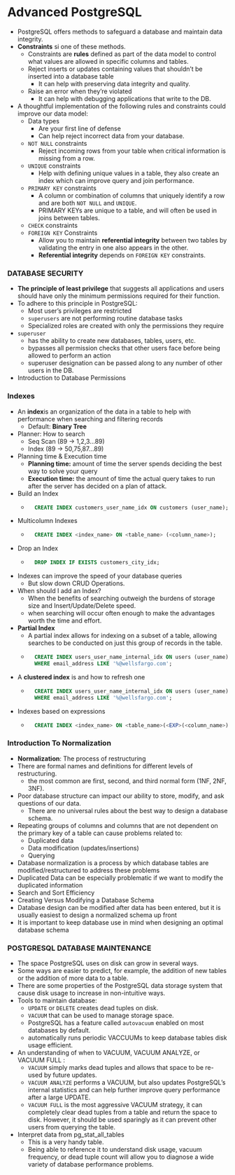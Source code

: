 # Advanced PostgreSQL
 * PostgreSQL offers methods to safeguard a database and maintain data integrity.
 * **Constraints** si one of these methods. 
    * Constraints are **rules** defined as part of the data model to control what values are allowed in specific columns and tables.
    * Reject inserts or updates containing values that shouldn’t be inserted into a database table
        * It can help with preserving data integrity and quality.
    * Raise an error when they’re violated
        * It can help with debugging applications that write to the DB.
* A thoughtful implementation of the following rules and constraints could improve our data model:
    * Data types
        * Are your first line of defense
        * Can help reject incorrect data from your database.
    * `NOT NULL` constraints
        * Reject incoming rows from your table when critical information is missing from a row.
    * `UNIQUE` constraints
        * Help with defining unique values in a table, they also create an index which can improve query and join performance.
    * `PRIMARY KEY` constraints
        * A column or combination of columns that uniquely identify a row and are both `NOT NULL` and `UNIQUE`. 
        * PRIMARY KEYs are unique to a table, and will often be used in joins between tables.
    * `CHECK` constraints
    * `FOREIGN KEY` Constraints
        *  Allow you to maintain **referential integrity** between two tables by validating the entry in one also appears in the other. 
        * **Referential integrity** depends on `FOREIGN KEY` constraints.

### DATABASE SECURITY
* **The principle of least privilege** that suggests all applications and users should have only the minimum permissions required for their function.
* To adhere to this principle in PostgreSQL:
    * Most user’s privileges are restricted 
    * `superusers` are not performing routine database tasks
    * Specialized roles are created with only the permissions they require
* `superuser` 
    * has the ability to create new databases, tables, users, etc.
    * bypasses all permission checks that other users face before being allowed to perform an action
    * superuser designation can be passed along to any number of other users in the DB.
* Introduction to Database Permissions

### Indexes
* An **index**is an organization of the data in a table to help with performance when searching and filtering records
    * Default: **Binary Tree**
* Planner: How to search
    * Seq Scan (89 → 1,2,3...89)
    * Index (89 → 50,75,87...89)
* Planning time & Execution time
    * **Planning time:** amount of time the server spends deciding the best way to solve your query
    * **Execution time:**  the amount of time the actual query takes to run after the server has decided on a plan of attack.
* Build an Index
    * ```sql
        CREATE INDEX customers_user_name_idx ON customers (user_name);
        ```
* Multicolumn Indexes
    * ```sql
        CREATE INDEX <index_name> ON <table_name> (<column_name>);
        ```
* Drop an Index
    * ```sql
        DROP INDEX IF EXISTS customers_city_idx;
        ```
* Indexes can improve the speed of your database queries
    * But slow down CRUD Operations.
* When should I add an Index?
    *  When the benefits of searching outweigh the burdens of storage size and Insert/Update/Delete speed. 
    * when searching will occur often enough to make the advantages worth the time and effort.
* **Partial Index**
    * A partial index allows for indexing on a subset of a table, allowing searches to be conducted on just this group of records in the table.
    * ```sql
        CREATE INDEX users_user_name_internal_idx ON users (user_name)
        WHERE email_address LIKE '%@wellsfargo.com';
        ```
* A **clustered index** is and how to refresh one
    * ```sql
        CREATE INDEX users_user_name_internal_idx ON users (user_name)
        WHERE email_address LIKE '%@wellsfargo.com';
        ```
* Indexes based on expressions
    * ```sql
        CREATE INDEX <index_name> ON <table_name>(<EXP>(<column_name>));
        ```

### Introduction To Normalization
* **Normalization**: The process of restructuring
* There are formal names and definitions for different levels of restructuring.
    * the most common are first, second, and third normal form (1NF, 2NF, 3NF). 
* Poor database structure can impact our ability to store, modify, and ask questions of our data.
    * There are no universal rules about the best way to design a database schema.
* Repeating groups of columns and columns that are not dependent on the primary key of a table can cause problems related to:
    * Duplicated data
    * Data modification (updates/insertions)
    * Querying
* Database normalization is a process by which database tables are modified/restructured to address these problems
* Duplicated Data  can be especially problematic if we want to modify the duplicated information
* Search and Sort Efficiency
* Creating Versus Modifying a Database Schema
* Database design can be modified after data has been entered, but it is usually easiest to design a normalized schema up front
* It is important to keep database use in mind when designing an optimal database schema

### POSTGRESQL DATABASE MAINTENANCE
* The space PostgreSQL uses on disk can grow in several ways.
* Some ways are easier to predict, for example, the addition of new tables or the addition of more data to a table.
* There are some properties of the PostgreSQL data storage system that cause disk usage to increase in non-intuitive ways. 
* Tools to maintain database:
    * `UPDATE` or `DELETE` creates dead tuples on disk.
    * `VACUUM` that can be used to manage storage space.
    * PostgreSQL has a feature called `autovacuum` enabled on most databases by default.
    * automatically runs periodic VACCUUMs to keep database tables disk usage efficient.
* An understanding of when to VACUUM, VACUUM ANALYZE, or VACUUM FULL :
    * `VACUUM` simply marks dead tuples and allows that space to be re-used by future updates.
    * `VACUUM ANALYZE` performs a VACUUM, but also updates PostgreSQL’s internal statistics and can help further improve query performance after a large UPDATE.
    * `VACUUM FULL` is the most aggressive VACUUM strategy, it can completely clear dead tuples from a table and return the space to disk.       However, it should be used sparingly as it can prevent other users from querying the table.
* Interpret data from pg_stat_all_tables
    * This is a very handy table.
    * Being able to reference it to understand disk usage, vacuum frequency, or dead tuple count will allow you to diagnose a wide variety of database performance problems.
    